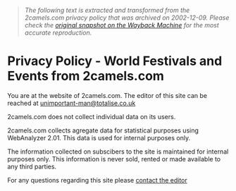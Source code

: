 > *The following text is extracted and transformed from the 2camels.com privacy policy that was archived on 2002-12-09. Please check the [original snapshot on the Wayback Machine](https://web.archive.org/web/20021209092932id_/http%3A//www.2camels.com/privacy_policy.php3) for the most accurate reproduction.*

# Privacy Policy - World Festivals and Events from 2camels.com

You are at the website of 2camels.com. The editor of this site can be reached at [unimportant-man@totalise.co.uk](mailto:unimportant-man@totalise.co.uk)

2camels.com does not collect individual data on its users. 

2camels.com collects agregate data for statistical purposes using WebAnalyzer 2.01. This data is used for internal purposes only. 

The information collected on subscibers to the site is maintained for internal purposes only. This information is never sold, rented or made available to any third parties. 

For any questions regarding this site please [contact the editor](mailto:unimportant-man@totalise.co.uk)
